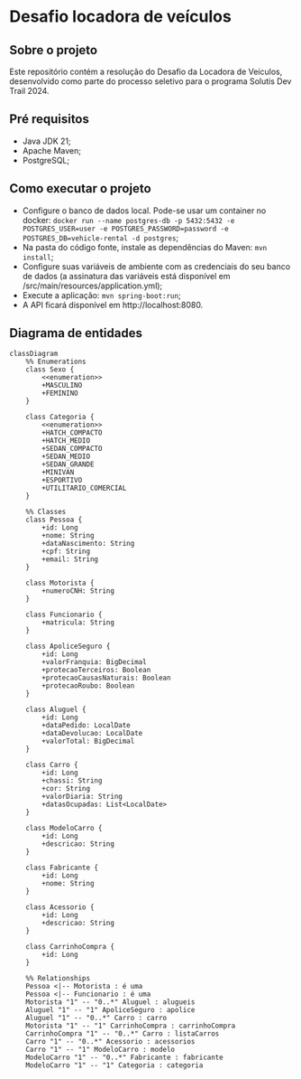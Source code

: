 # Desafio locadora de veículos

## Sobre o projeto

Este repositório contém a resolução do Desafio da Locadora de Veículos,
desenvolvido como parte do processo seletivo para o programa Solutis Dev Trail 2024.

## Pré requisitos

- Java JDK 21;
- Apache Maven;
- PostgreSQL;

## Como executar o projeto

- Configure o banco de dados local. Pode-se usar um container no docker: 
```docker run --name postgres-db -p 5432:5432 -e POSTGRES_USER=user -e POSTGRES_PASSWORD=password -e POSTGRES_DB=vehicle-rental -d postgres```;
- Na pasta do código fonte, instale as dependências do Maven: ```mvn install```;
- Configure suas variáveis de ambiente com as credenciais do seu banco de dados
(a assinatura das variáveis está disponível em /src/main/resources/application.yml);
- Execute a aplicação: ```mvn spring-boot:run```;
- A API ficará disponível em http://localhost:8080.

## Diagrama de entidades

```mermaid
classDiagram
    %% Enumerations
    class Sexo {
        <<enumeration>>
        +MASCULINO
        +FEMININO
    }

    class Categoria {
        <<enumeration>>
        +HATCH_COMPACTO
        +HATCH_MEDIO
        +SEDAN_COMPACTO
        +SEDAN_MEDIO
        +SEDAN_GRANDE
        +MINIVAN
        +ESPORTIVO
        +UTILITARIO_COMERCIAL
    }

    %% Classes
    class Pessoa {
        +id: Long
        +nome: String
        +dataNascimento: String
        +cpf: String
        +email: String
    }

    class Motorista {
        +numeroCNH: String
    }

    class Funcionario {
        +matricula: String
    }

    class ApoliceSeguro {
        +id: Long
        +valorFranquia: BigDecimal
        +protecaoTerceiros: Boolean
        +protecaoCausasNaturais: Boolean
        +protecaoRoubo: Boolean
    }

    class Aluguel {
        +id: Long
        +dataPedido: LocalDate
        +dataDevolucao: LocalDate
        +valorTotal: BigDecimal
    }

    class Carro {
        +id: Long
        +chassi: String
        +cor: String
        +valorDiaria: String
        +datasOcupadas: List<LocalDate>
    }

    class ModeloCarro {
        +id: Long
        +descricao: String
    }

    class Fabricante {
        +id: Long
        +nome: String
    }

    class Acessorio {
        +id: Long
        +descricao: String
    }

    class CarrinhoCompra {
        +id: Long
    }

    %% Relationships
    Pessoa <|-- Motorista : é uma
    Pessoa <|-- Funcionario : é uma
    Motorista "1" -- "0..*" Aluguel : alugueis
    Aluguel "1" -- "1" ApoliceSeguro : apolice
    Aluguel "1" -- "0..*" Carro : carro
    Motorista "1" -- "1" CarrinhoCompra : carrinhoCompra
    CarrinhoCompra "1" -- "0..*" Carro : listaCarros
    Carro "1" -- "0..*" Acessorio : acessorios
    Carro "1" -- "1" ModeloCarro : modelo
    ModeloCarro "1" -- "0..*" Fabricante : fabricante
    ModeloCarro "1" -- "1" Categoria : categoria
```
